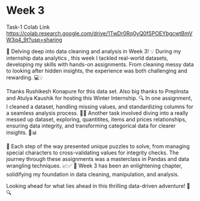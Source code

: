 # Week 3

Task-1 Colab Link
https://colab.research.google.com/drive/1TwDr0Rq0yQ0fSPOEYbgcwtBmVW3q4_9t?usp=sharing

🚀 Delving deep into data cleaning and analysis in Week 3! 💡
During my internship data analytics , this week I tackled real-world datasets,
developing my skills with hands-on assignments. From cleaning messy data to looking after hidden insights, the experience was both challenging and rewarding. 💻💡

Thanks Rushikesh Konapure for this data set. Also big thanks to PrepInsta and Atulya Kaushik for hosting this Winter Internship.
🔍 In one assignment, I cleaned a dataset, handling missing values, and standardizing columns for a seamless analysis process. 🧹✨ Another task involved diving into a really messed up dataset, exploring, quantitites, items and prices relationships, ensuring data integrity, and transforming categorical data for clearer insights. 🌮📊

🧩 Each step of the way presented unique puzzles to solve, from managing special characters to cross-validating values for integrity checks. The journey through these assignments was a masterclass in Pandas and data wrangling techniques. 📈✅
🔑 Week 3 has been an enlightening chapter, solidifying my foundation in data cleaning, manipulation, and analysis.

Looking ahead for what lies ahead in this thrilling data-driven adventure! 🌟🔍
